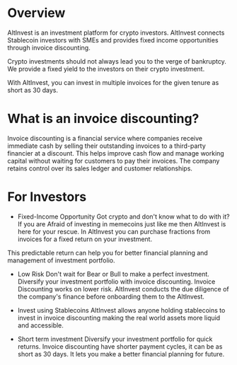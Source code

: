 # Overview
AltInvest is an investment platform for crypto investors. AltInvest connects Stablecoin investors with SMEs and provides fixed income opportunities through invoice discounting.

Crypto investments should not always lead you to the verge of bankruptcy. We provide a fixed yield to the investors on their crypto investment. 

With AltInvest, you can invest in multiple invoices for the given tenure as short as 30 days.

# What is an invoice discounting?
Invoice discounting is a financial service where companies receive immediate cash by selling their outstanding invoices to a third-party financier at a discount. This helps improve cash flow and manage working capital without waiting for customers to pay their invoices. The company retains control over its sales ledger and customer relationships.

# For Investors
- Fixed-Income Opportunity
Got crypto and don't know what to do with it? If you are Afraid of investing in memecoins just like me then AltInvest is here for your rescue. In AltInvest you can purchase fractions from invoices for a fixed return on your investment. 

This predictable return can help you for better financial planning and management of investment portfolio.

- Low Risk 
Don't wait for Bear or Bull to make a perfect investment. Diversify your investment portfolio with invoice discounting. Invoice Discounting works on lower risk. AltInvest conducts the due diligence of the company's finance before onboarding them to the AltInvest.

- Invest using Stablecoins
AltInvest allows anyone holding stablecoins to invest in invoice discounting making the real world assets more liquid and accessible.

- Short term investment
Diversify your investment portfolio for quick returns. Invoice discounting have shorter payment cycles, it can be as short as 30 days. It lets you make a better financial planning for future.


